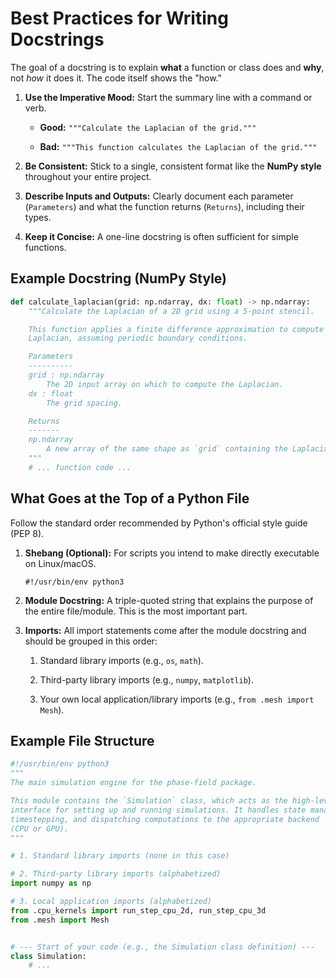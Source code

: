 # Best Practices for Writing Docstrings

The goal of a docstring is to explain **what** a function or class does and **why**, not _how_ it does it. The code itself shows the "how."

1. **Use the Imperative Mood:** Start the summary line with a command or verb.
    
    - **Good:** `"""Calculate the Laplacian of the grid."""`
        
    - **Bad:** `"""This function calculates the Laplacian of the grid."""`
        
2. **Be Consistent:** Stick to a single, consistent format like the **NumPy style** throughout your entire project.
    
3. **Describe Inputs and Outputs:** Clearly document each parameter (`Parameters`) and what the function returns (`Returns`), including their types.
    
4. **Keep it Concise:** A one-line docstring is often sufficient for simple functions.
    

## Example Docstring (NumPy Style)

``` python
def calculate_laplacian(grid: np.ndarray, dx: float) -> np.ndarray:
    """Calculate the Laplacian of a 2D grid using a 5-point stencil.

    This function applies a finite difference approximation to compute the
    Laplacian, assuming periodic boundary conditions.

    Parameters
    ----------
    grid : np.ndarray
        The 2D input array on which to compute the Laplacian.
    dx : float
        The grid spacing.

    Returns
    -------
    np.ndarray
        A new array of the same shape as `grid` containing the Laplacian.
    """
    # ... function code ...
```

## What Goes at the Top of a Python File

Follow the standard order recommended by Python's official style guide (PEP 8).

1. **Shebang (Optional):** For scripts you intend to make directly executable on Linux/macOS.
    
    ```
    #!/usr/bin/env python3
    ```
    
2. **Module Docstring:** A triple-quoted string that explains the purpose of the entire file/module. This is the most important part.
    
3. **Imports:** All import statements come after the module docstring and should be grouped in this order:
    
    1. Standard library imports (e.g., `os`, `math`).
        
    2. Third-party library imports (e.g., `numpy`, `matplotlib`).
        
    3. Your own local application/library imports (e.g., `from .mesh import Mesh`).
        

## Example File Structure

``` python
#!/usr/bin/env python3
"""
The main simulation engine for the phase-field package.

This module contains the `Simulation` class, which acts as the high-level
interface for setting up and running simulations. It handles state management,
timestepping, and dispatching computations to the appropriate backend
(CPU or GPU).
"""

# 1. Standard library imports (none in this case)

# 2. Third-party library imports (alphabetized)
import numpy as np

# 3. Local application imports (alphabetized)
from .cpu_kernels import run_step_cpu_2d, run_step_cpu_3d
from .mesh import Mesh


# --- Start of your code (e.g., the Simulation class definition) ---
class Simulation:
    # ...
```